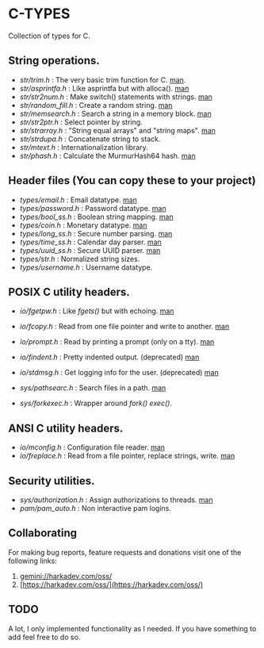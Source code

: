 # C-TYPES

Collection of types for C.

## String operations.

+ *str/trim.h*        : The very basic trim function for C.    [man](doc/trim.3.md).
+ *str/asprintfa.h*   : Like asprintfa but with alloca().      [man](doc/asprintfa.3.md)
+ *str/str2num.h*     : Make switch() statements with strings. [man](doc/str2num.3.md)
+ *str/random_fill.h* : Create a random string.                [man](doc/random_fill.3.md)
+ *str/memsearch.h*   : Search a string in a memory block.     [man](doc/memsearch.3.md)
+ *str/str2ptr.h*     : Select pointer by string.
+ *str/strarray.h*    : "String equal arrays" and "string maps". [man](doc/strarray.3.md)
+ *str/strdupa.h*     : Concatenate string to stack.
+ *str/mtext.h*       : Internationalization library.
+ *str/phash.h*       : Calculate the MurmurHash64 hash. [man](doc/phash.3.md)

## Header files (You can copy these to your project)

+ *types/email.h*    : Email datatype.         [man](doc/email.3.md)
+ *types/password.h* : Password datatype.      [man](doc/password.3.md)
+ *types/bool_ss.h*  : Boolean string mapping. [man](doc/bool_ss.3.md)
+ *types/coin.h*     : Monetary datatype.      [man](doc/coin.3.md)
+ *types/long_ss.h*  : Secure number parsing.  [man](doc/long_ss.3.md)
+ *types/time_ss.h*  : Calendar day parser.    [man](doc/time_ss.3.md)
+ *types/uuid_ss.h*  : Secure UUID parser.     [man](doc/uuid_ss.3.md)
+ *types/str.h*      : Normalized string sizes.
+ *types/username.h* : Username datatype.

## POSIX C utility headers.

+ *io/fgetpw.h*   : Like *fgets()* but with echoing.                  [man](doc/fgetpw.h)
+ *io/fcopy.h*    : Read from one file pointer and write to another.  [man](doc/fcopy.3.md)
+ *io/prompt.h*   : Read by printing a prompt (only on a tty).        [man](doc/prompt.3.md)
+ *io/findent.h*  : Pretty indented output.        (deprecated)       [man](doc/findent.3.md)
+ *io/stdmsg.h*   : Get logging info for the user. (deprecated)       [man](doc/stdmsg.3.md)

+ *sys/pathsearc.h* : Search files in a path.           [man](doc/pathsearch.3.md)
+ *sys/forkexec.h*  : Wrapper around *fork()* *exec()*.

## ANSI C utility headers.

+ *io/mconfig.h*  : Configuration file reader.                        [man](doc/mconfig.3.md)
+ *io/freplace.h* : Read from a file pointer, replace strings, write. [man](doc/freplace.3.md)

## Security utilities.

+ *sys/authorization.h* : Assign authorizations to threads. [man](doc/sys_authorization.3.md)
+ *pam/pam_auto.h*      : Non interactive pam logins.

## Collaborating

For making bug reports, feature requests and donations visit one of the
following links:

1. [gemini://harkadev.com/oss/](gemini://harkadev.com/oss/)
2. [https://harkadev.com/oss/](https://harkadev.com/oss/)

## TODO

A lot, I only implemented functionality as I needed. If you have something
to add feel free to do so.
